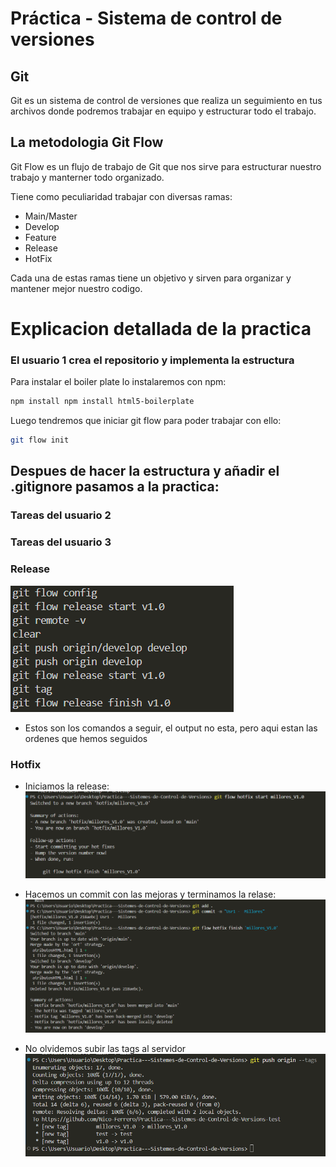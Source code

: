 # Práctica - Sistema de control de versiones

## Git

Git es un sistema de control de versiones que realiza un seguimiento en tus archivos donde podremos trabajar en equipo y estructurar todo el trabajo.

## La metodologia Git Flow

Git Flow es un flujo de trabajo de Git que nos sirve para estructurar nuestro trabajo y manterner todo organizado.

Tiene como peculiaridad trabajar con diversas ramas:
- Main/Master
- Develop
- Feature
- Release
- HotFix

Cada una de estas ramas tiene un objetivo y sirven para organizar y mantener mejor nuestro codigo.

# Explicacion detallada de la practica

### El usuario 1 crea el repositorio y implementa la estructura

Para instalar el boiler plate lo instalaremos con npm:
```bash
npm install npm install html5-boilerplate
```
Luego tendremos que iniciar git flow para poder trabajar con ello:
```bash
git flow init
```

## Despues de hacer la estructura y añadir el .gitignore pasamos a la practica:

### Tareas del usuario 2

### Tareas del usuario 3

### Release

![Imagen descriptiva](/img/Captura%20de%20pantalla%202025-10-01%20171124.png)

- Estos son los comandos a seguir, el output no esta, pero aqui estan las ordenes que hemos seguidos

### Hotfix
- Iniciamos la release:
![Imagen descriptiva](/img/Captura%20de%20pantalla%202025-10-01%20170553.png)

- Hacemos un commit con las mejoras y terminamos la relase:
![Imagen descriptiva](/img/Captura%20de%20pantalla%202025-10-01%20170659.png)

- No olvidemos subir las tags al servidor
![Imagen descriptiva](/img/Captura%20de%20pantalla%202025-10-01%20170734.png)